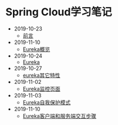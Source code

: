 # Spring Cloud学习笔记

- 2019-10-23
  - [前言](introduction.md) 
- 2019-11-10
  - [Eureka概览](eureka-introduction.md)  
- 2019-10-24
  - [Eureka](eureka.md)  
- 2019-10-27
  - [eureka其它特性](eureka2.md)   
- 2019-11-02
  - [Eureka监控页面](eureka-monitor.md)    
- 2019-11-03
  - [Eureka自我保护模式](eureka-self-preservation.md)  
- 2019-11-10
  - [Eureka客户端和服务端交互步骤](eureka-client-server-interaction.md)  

